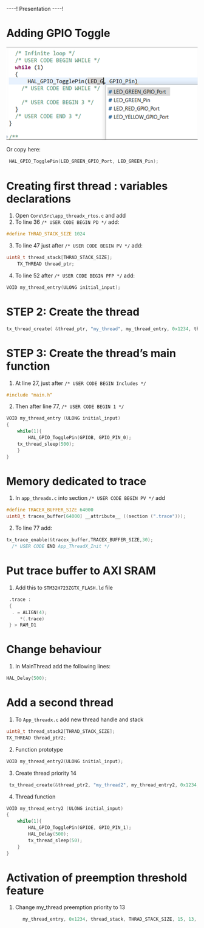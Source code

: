 ----!
Presentation
----!

# Adding GPIO Toggle

![gpio toggle pin selection](./img/13.png)

Or copy here:

```c
 HAL_GPIO_TogglePin(LED_GREEN_GPIO_Port, LED_GREEN_Pin);
```

# Creating first thread : variables declarations

1. Open `Core\Src\app_threadx_rtos.c` and add
2. To line 36 `/* USER CODE BEGIN PD */` add:

```c
#define THRAD_STACK_SIZE 1024
```

3. To line 47 just after `/* USER CODE BEGIN PV */` add:

```c
uint8_t thread_stack[THRAD_STACK_SIZE];
	TX_THREAD thread_ptr;
```

4. To line 52 after `/* USER CODE BEGIN PFP */` add:

```c
VOID my_thread_entry(ULONG initial_input);
```

# STEP 2: Create the thread

```c
tx_thread_create( &thread_ptr, "my_thread", my_thread_entry, 0x1234, thread_stack, THRAD_STACK_SIZE, 15, 15, 1, TX_AUTO_START);
```

# STEP 3: Create the thread’s main function

1. At line 27, just after `/* USER CODE BEGIN Includes */`


```c
#include "main.h“
```

2. Then after line 77, `/* USER CODE BEGIN 1 */`
   

```c
VOID my_thread_entry (ULONG initial_input)
{
    while(1){
        HAL_GPIO_TogglePin(GPIOB, GPIO_PIN_0);
	tx_thread_sleep(500);
    }
}
```

# Memory dedicated to trace

1. In `app_threadx.c` into section `/* USER CODE BEGIN PV */` add

```c
#define TRACEX_BUFFER_SIZE 64000
uint8_t tracex_buffer[64000] __attribute__ ((section (".trace")));
```

2. To line 77 add:

```c
tx_trace_enable(&tracex_buffer,TRACEX_BUFFER_SIZE,30);
  /* USER CODE END App_ThreadX_Init */
```

# Put trace buffer to AXI SRAM

1. Add this to `STM32H723ZGTX_FLASH.ld` file

```c
 .trace :
 {
  . = ALIGN(4);
     *(.trace)
 } > RAM_D1
```

# Change behaviour

1. In MainThread add the following lines:
	
```c
HAL_Delay(500);
```

# Add a second thread

1. To `App_threadx.c` add new thread handle and stack

```c
uint8_t thread_stack2[THRAD_STACK_SIZE];
TX_THREAD thread_ptr2;
```

2. Function prototype

```c
VOID my_thread_entry2(ULONG initial_input);
```

3. Create thread priority 14

```c
 tx_thread_create(&thread_ptr2, "my_thread2", my_thread_entry2, 0x1234, thread_stack2,	THRAD_STACK_SIZE, 14, 14, 1, TX_AUTO_START);
```

4. Thread function

```c
VOID my_thread_entry2 (ULONG initial_input)
{
    while(1){
        HAL_GPIO_TogglePin(GPIOE, GPIO_PIN_1);
        HAL_Delay(500);
        tx_thread_sleep(50);
    }
}
```

# Activation of preemption threshold feature

1. Change my_thread preemption priority to 13

```c
      my_thread_entry, 0x1234, thread_stack, THRAD_STACK_SIZE, 15, 13, 1, TX_AUTO_START);
```
